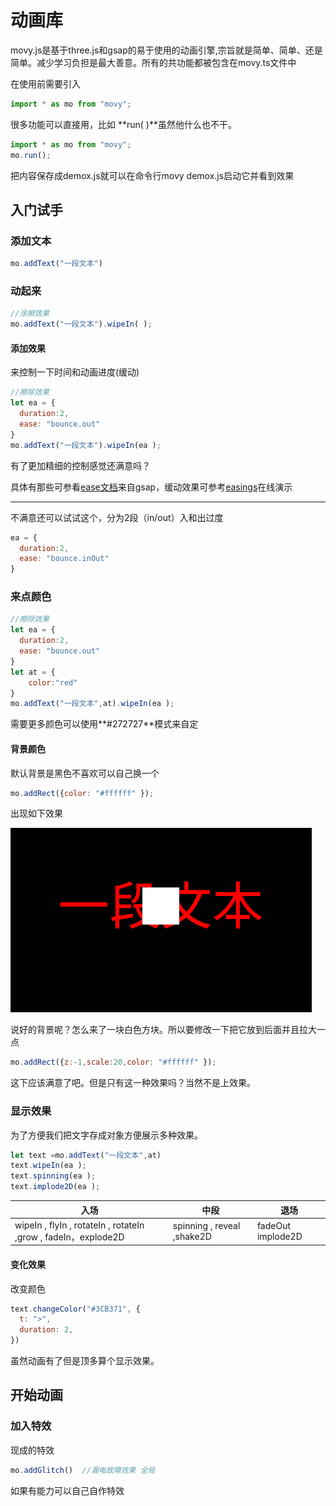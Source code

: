 # 动画库

movy.js是基于three.js和gsap的易于使用的动画引擎,宗旨就是简单、简单、还是简单。减少学习负担是最大善意。所有的共功能都被包含在movy.ts文件中

在使用前需要引入

```js
import * as mo from "movy";
```

很多功能可以直接用，比如 **run( )**虽然他什么也不干。

```js
import * as mo from "movy";
mo.run();
```

把内容保存成demox.js就可以在命令行movy  demox.js启动它并看到效果

## 入门试手

### 添加文本

```js
mo.addText("一段文本")
```

### 动起来

```js
//涂擦效果
mo.addText("一段文本").wipeIn( ); 
```

#### 添加效果

来控制一下时间和动画进度(缓动)

```js
//擦除效果
let ea = {
  duration:2,
  ease: "bounce.out"
}
mo.addText("一段文本").wipeIn(ea ); 

```

有了更加精细的控制感觉还满意吗？

具体有那些可参看[ease文档](https://greensock.com/docs/v3/Eases)来自gsap，缓动效果可参考[easings](https://easings.net/zh-cn)在线演示

------

不满意还可以试试这个，分为2段（in/out）入和出过度

```js
ea = {
  duration:2,
  ease: "bounce.inOut"
}
```



### 来点颜色

```js
//擦除效果
let ea = {
  duration:2,
  ease: "bounce.out"
}
let at = {
    color:"red"
}
mo.addText("一段文本",at).wipeIn(ea ); 

```

需要更多颜色可以使用**\#272727**模式来自定

#### 背景颜色

默认背景是黑色不喜欢可以自己换一个

```js
mo.addRect({color: "#ffffff" });
```

出现如下效果

![](./imgs/背景效果1.png)

说好的背景呢？怎么来了一块白色方块。所以要修改一下把它放到后面并且拉大一点

```js
mo.addRect({z:-1,scale:20,color: "#ffffff" });
```

这下应该满意了吧。但是只有这一种效果吗？当然不是上效果。

### 显示效果

为了方便我们把文字存成对象方便展示多种效果。

```js
let text =mo.addText("一段文本",at)
text.wipeIn(ea );
text.spinning(ea );
text.implode2D(ea );
```



| 入场                                                         | 中段                       | 退场              |
| ------------------------------------------------------------ | -------------------------- | ----------------- |
| wipeIn , flyIn ,  rotateIn ,  rotateIn ,grow , fadeIn，explode2D | spinning , reveal ,shake2D | fadeOut implode2D |



#### 变化效果

改变颜色

```js
text.changeColor("#3CB371", {
  t: ">",
  duration: 2,
})			
```

虽然动画有了但是顶多算个显示效果。


## 开始动画















### 加入特效

现成的特效

```js
mo.addGlitch()  //漏电故障效果 全局	
```

如果有能力可以自己自作特效